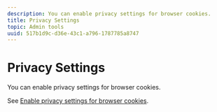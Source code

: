 ```yaml
---
description: You can enable privacy settings for browser cookies.
title: Privacy Settings
topic: Admin tools
uuid: 517b1d9c-d36e-43c1-a796-1787785a8747
---
```


# Privacy Settings

You can enable privacy settings for browser cookies.

See [Enable privacy settings for browser cookies](https://marketing.adobe.com/resources/help/en_US/whitepapers/cookies/browser_cookie_settings.html).
